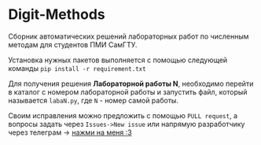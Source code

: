 # Digit-Methods
Сборник автоматических решений лабораторных работ по численным методам для студентов ПМИ СамГТУ.

Установка нужных пакетов выполняется с помощью следующей команды
`pip install -r requirement.txt`

Для получения решения <b>Лабораторной работы N</b>, необходимо перейти в каталог с номером лабораторной работы и 
запустить файл, который называется `labaN.py`, где `N` - номер самой работы.


Своим исправления можно предложить с помощью `PULL request`, а вопросы задать через `Issues->New issue` или напрямую
разработчику через телеграм -> <a href="https://t.me/AgottenDen">нажми на меня :3</a>
